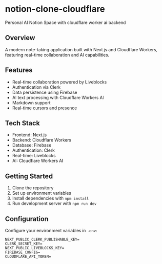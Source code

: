 # notion-clone-cloudflare

Personal AI Notion Space with cloudflare worker ai backend

## Overview

A modern note-taking application built with Next.js and Cloudflare Workers, featuring real-time collaboration and AI capabilities.

## Features

- Real-time collaboration powered by Liveblocks
- Authentication via Clerk
- Data persistence using Firebase
- AI text processing with Cloudflare Workers AI
- Markdown support
- Real-time cursors and presence

## Tech Stack

- Frontend: Next.js
- Backend: Cloudflare Workers
- Database: Firebase
- Authentication: Clerk
- Real-time: Liveblocks
- AI: Cloudflare Workers AI

## Getting Started

1. Clone the repository
2. Set up environment variables
3. Install dependencies with `npm install`
4. Run development server with `npm run dev`

## Configuration

Configure your environment variables in `.env`:

```
NEXT_PUBLIC_CLERK_PUBLISHABLE_KEY=
CLERK_SECRET_KEY=
NEXT_PUBLIC_LIVEBLOCKS_KEY=
FIREBASE_CONFIG=
CLOUDFLARE_API_TOKEN=
```
